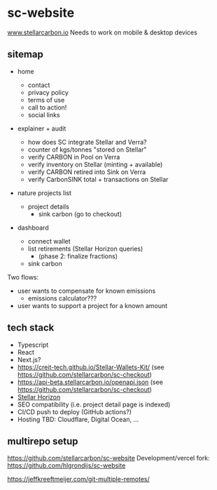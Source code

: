 # sc-website
www.stellarcarbon.io
Needs to work on mobile & desktop devices

## sitemap

- home
    - contact
    - privacy policy
    - terms of use
    - call to action!
    - social links

- explainer + audit
    - how does SC integrate Stellar and Verra?
    - counter of kgs/tonnes "stored on Stellar"
    - verify CARBON in Pool on Verra
    - verify inventory on Stellar (minting + available)
    - verify CARBON retired into Sink on Verra
    - verify CarbonSINK total + transactions on Stellar

- nature projects list
    - project details
        - sink carbon (go to checkout)

- dashboard
    - connect wallet
    - list retirements (Stellar Horizon queries)
        - (phase 2: finalize fractions)
    - sink carbon

Two flows:
- user wants to compensate for known emissions
    - emissions calculator???
- user wants to support a project for a known amount

## tech stack
- Typescript
- React
- Next.js?
- https://creit-tech.github.io/Stellar-Wallets-Kit/ (see https://github.com/stellarcarbon/sc-checkout)
- https://api-beta.stellarcarbon.io/openapi.json (see https://github.com/stellarcarbon/sc-checkout)
- [Stellar Horizon](https://developers.stellar.org/api/horizon)
- SEO compatibility (i.e. project detail page is indexed)
- CI/CD push to deploy (GitHub actions?)
- Hosting TBD: Cloudflare, Digital Ocean, ...

## multirepo setup

https://github.com/stellarcarbon/sc-website
Development/vercel fork: https://github.com/hlgrondijs/sc-website

https://jeffkreeftmeijer.com/git-multiple-remotes/